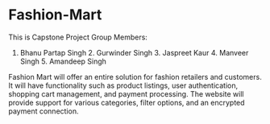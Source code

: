 # Fashion-Mart
This is Capstone Project 
Group Members: 
1. Bhanu Partap Singh 2. Gurwinder Singh  3. Jaspreet Kaur  4. Manveer Singh  5. Amandeep Singh
   
Fashion Mart will offer an entire solution for fashion retailers and customers. It will have functionality such as product listings, user authentication, shopping cart management, and payment processing. The website will provide support for various categories, filter options, and an encrypted payment connection.
